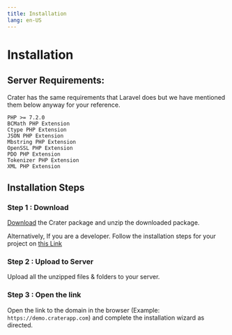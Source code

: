 ```yaml
---
title: Installation
lang: en-US
---
```


# Installation


## Server Requirements:

Crater has the same requirements that Laravel does but we have mentioned them below anyway for your reference.

```
PHP >= 7.2.0
BCMath PHP Extension
Ctype PHP Extension
JSON PHP Extension
Mbstring PHP Extension
OpenSSL PHP Extension
PDO PHP Extension
Tokenizer PHP Extension
XML PHP Extension
```

## Installation Steps

### Step 1 : Download

[Download](https://github.com/bytefuryco/crater/archive/master.zip) the Crater package and unzip the downloaded package.

Alternatively, If you are a developer. Follow the installation steps for your project on [this Link](./developer-guide.md)

### Step 2 : Upload to Server

Upload all the unzipped files & folders to your server.

### Step 3 : Open the link

Open the link to the domain in the browser (Example: `https://demo.craterapp.com`) and complete the installation wizard as directed.
